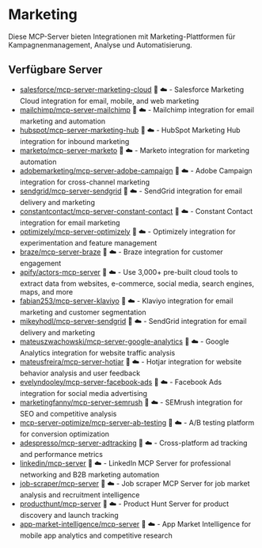 # Marketing

Diese MCP-Server bieten Integrationen mit Marketing-Plattformen für Kampagnenmanagement, Analyse und Automatisierung.

## Verfügbare Server

- [salesforce/mcp-server-marketing-cloud](https://github.com/salesforce/mcp-server-marketing-cloud) 📇 ☁️ - Salesforce Marketing Cloud integration for email, mobile, and web marketing
- [mailchimp/mcp-server-mailchimp](https://github.com/mailchimp/mcp-server-mailchimp) 🐍 ☁️ - Mailchimp integration for email marketing and automation
- [hubspot/mcp-server-marketing-hub](https://github.com/hubspot/mcp-server-marketing-hub) 📇 ☁️ - HubSpot Marketing Hub integration for inbound marketing
- [marketo/mcp-server-marketo](https://github.com/marketo/mcp-server-marketo) 🐍 ☁️ - Marketo integration for marketing automation
- [adobemarketing/mcp-server-adobe-campaign](https://github.com/adobemarketing/mcp-server-adobe-campaign) 📇 ☁️ - Adobe Campaign integration for cross-channel marketing
- [sendgrid/mcp-server-sendgrid](https://github.com/sendgrid/mcp-server-sendgrid) 🐍 ☁️ - SendGrid integration for email delivery and marketing
- [constantcontact/mcp-server-constant-contact](https://github.com/constantcontact/mcp-server-constant-contact) 📇 ☁️ - Constant Contact integration for email marketing
- [optimizely/mcp-server-optimizely](https://github.com/optimizely/mcp-server-optimizely) 🐍 ☁️ - Optimizely integration for experimentation and feature management
- [braze/mcp-server-braze](https://github.com/braze/mcp-server-braze) 📇 ☁️ - Braze integration for customer engagement
- [apify/actors-mcp-server](https://github.com/apify/actors-mcp-server) 📇 ☁️ - Use 3,000+ pre-built cloud tools to extract data from websites, e-commerce, social media, search engines, maps, and more
- [fabian253/mcp-server-klaviyo](https://github.com/fabian253/mcp-server-klaviyo) 🐍 ☁️ - Klaviyo integration for email marketing and customer segmentation
- [mikeyhodl/mcp-server-sendgrid](https://github.com/mikeyhodl/mcp-server-sendgrid) 🐍 ☁️ - SendGrid integration for email delivery and marketing
- [mateuszwachowski/mcp-server-google-analytics](https://github.com/mateuszwachowski/mcp-server-google-analytics) 📇 ☁️ - Google Analytics integration for website traffic analysis
- [mateusfreira/mcp-server-hotjar](https://github.com/mateusfreira/mcp-server-hotjar) 🐍 ☁️ - Hotjar integration for website behavior analysis and user feedback
- [evelyndooley/mcp-server-facebook-ads](https://github.com/evelyndooley/mcp-server-facebook-ads) 📇 ☁️ - Facebook Ads integration for social media advertising
- [marketingfanny/mcp-server-semrush](https://github.com/marketingfanny/mcp-server-semrush) 🐍 ☁️ - SEMrush integration for SEO and competitive analysis
- [mcp-server-optimize/mcp-server-ab-testing](https://github.com/mcp-server-optimize/mcp-server-ab-testing) 📇 ☁️ - A/B testing platform for conversion optimization
- [adespresso/mcp-server-adtracking](https://github.com/adespresso/mcp-server-adtracking) 🐍 ☁️ - Cross-platform ad tracking and performance metrics
- [linkedin/mcp-server](https://github.com/linkedin/mcp-server) 📇 ☁️ - LinkedIn MCP Server for professional networking and B2B marketing automation
- [job-scraper/mcp-server](https://github.com/job-scraper/mcp-server) 📇 ☁️ - Job scraper MCP Server for job market analysis and recruitment intelligence
- [producthunt/mcp-server](https://github.com/producthunt/mcp-server) 📇 ☁️ - Product Hunt Server for product discovery and launch tracking
- [app-market-intelligence/mcp-server](https://github.com/app-market-intelligence/mcp-server) 📇 ☁️ - App Market Intelligence for mobile app analytics and competitive research